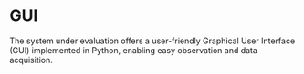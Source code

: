 # GUI
The system under evaluation offers a user-friendly Graphical User Interface (GUI) implemented in Python,  enabling easy observation and data acquisition.
